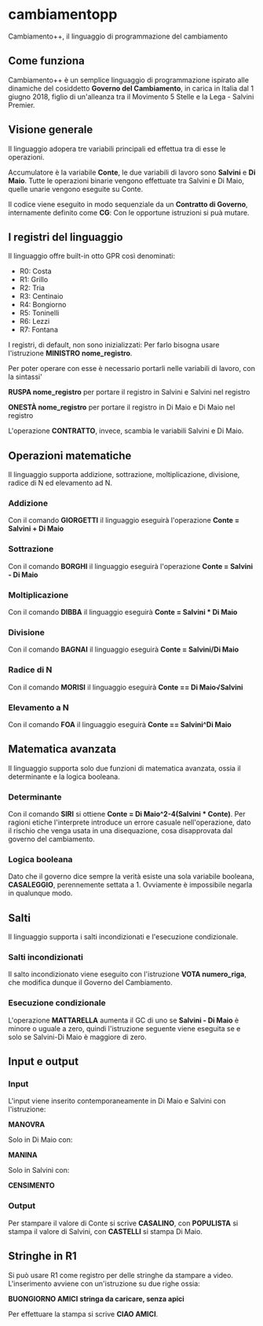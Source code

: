 # cambiamentopp
Cambiamento++, il linguaggio di programmazione del cambiamento

## Come funziona
Cambiamento++ è un semplice linguaggio di programmazione ispirato alle dinamiche del cosiddetto **Governo del Cambiamento**, in carica in Italia dal 1 giugno 2018, figlio di un'alleanza tra il Movimento 5 Stelle e la Lega - Salvini Premier.

## Visione generale

Il linguaggio adopera tre variabili principali ed effettua tra di esse le operazioni.

Accumulatore è la variabile **Conte**, le due variabili di lavoro sono **Salvini** e **Di Maio**. Tutte le operazioni binarie 
vengono effettuate tra Salvini e Di Maio, quelle unarie vengono eseguite su Conte.

Il codice viene eseguito in modo sequenziale da un **Contratto di Governo**, internamente definito come **CG**: Con le opportune istruzioni si puà mutare.

## I registri del linguaggio
Il linguaggio offre built-in otto GPR così denominati:
* R0: Costa
* R1: Grillo
* R2: Tria
* R3: Centinaio
* R4: Bongiorno
* R5: Toninelli
* R6: Lezzi
* R7: Fontana

I registri, di default, non sono inizializzati: Per farlo bisogna usare l'istruzione **MINISTRO nome_registro**.

Per poter operare con esse è necessario portarli nelle variabili di lavoro, con la sintassi'

**RUSPA nome_registro** per portare il registro in Salvini e Salvini nel registro

**ONESTÀ nome_registro** per portare il registro in Di Maio e Di Maio nel registro

L'operazione **CONTRATTO**, invece, scambia le variabili Salvini e Di Maio. 

## Operazioni matematiche

Il linguaggio supporta addizione, sottrazione, moltiplicazione, divisione, radice di N ed elevamento ad N.

### Addizione
Con il comando **GIORGETTI** il linguaggio eseguirà l'operazione **Conte = Salvini + Di Maio**
### Sottrazione
Con il comando **BORGHI** il linguaggio eseguirà l'operazione **Conte = Salvini - Di Maio**
### Moltiplicazione
Con il comando **DIBBA** il linguaggio eseguirà **Conte = Salvini * Di Maio**
### Divisione
Con il comando **BAGNAI** il linguaggio eseguirà **Conte = Salvini/Di Maio**
### Radice di N
Con il comando **MORISI** il linguaggio eseguirà **Conte == Di Maio√Salvini**
### Elevamento a N
Con il comando **FOA** il linguaggio eseguirà **Conte == Salvini^Di Maio**

## Matematica avanzata
Il linguaggio supporta solo due funzioni di matematica avanzata, ossia il determinante e la logica booleana.

### Determinante
Con il comando **SIRI** si ottiene **Conte = Di Maio^2-4(Salvini * Conte)**. Per ragioni etiche l'interprete introduce un errore casuale nell'operazione, dato il rischio che venga usata in una disequazione, cosa disapprovata dal governo del cambiamento.

### Logica booleana
Dato che il governo dice sempre la verità esiste una sola variabile booleana, **CASALEGGIO**, perennemente settata a 1. Ovviamente è impossibile negarla in qualunque modo.

## Salti
Il linguaggio supporta i salti incondizionati e l'esecuzione condizionale.

### Salti incondizionati
Il salto incondizionato viene eseguito con l'istruzione **VOTA numero_riga**, che modifica dunque il Governo del Cambiamento.

### Esecuzione condizionale
L'operazione **MATTARELLA** aumenta il GC di uno se **Salvini - Di Maio** è minore o uguale a zero, quindi l'istruzione seguente viene eseguita se e solo se Salvini-Di Maio è maggiore di zero.

## Input e output
### Input
L'input viene inserito contemporaneamente in Di Maio e Salvini con l'istruzione:

**MANOVRA**

Solo in Di Maio con:

**MANINA**

Solo in Salvini con:

**CENSIMENTO**

### Output

Per stampare il valore di Conte si scrive **CASALINO**, con **POPULISTA** si stampa il valore di Salvini, con **CASTELLI** si stampa Di Maio.

## Stringhe in R1

Si può usare R1 come registro per delle stringhe da stampare a video. L'inserimento avviene con un'istruzione su due righe ossia:

**BUONGIORNO AMICI**
**stringa da caricare, senza apici**

Per effettuare la stampa si scrive **CIAO AMICI**.
